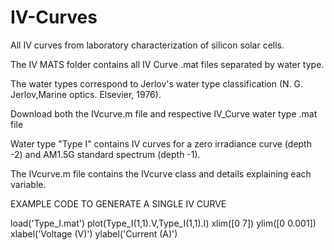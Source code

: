 # IV-Curves
All IV curves from laboratory characterization of silicon solar cells.

The IV MATS folder contains all IV Curve .mat files separated by water type.

The water types correspond to Jerlov's water type classification (N. G. Jerlov,Marine optics.    Elsevier, 1976). 

Download both the IVcurve.m file and respective IV_Curve water type .mat file

Water type "Type I" contains IV curves for a zero irradiance curve (depth -2) and AM1.5G standard spectrum (depth -1).

The IVcurve.m file contains the IVcurve class and details explaining each variable.

EXAMPLE CODE TO GENERATE A SINGLE IV CURVE

load('Type_I.mat')
plot(Type_I(1,1).V,Type_I(1,1).I)
xlim([0 7])
ylim([0 0.001])
xlabel('Voltage (V)')
ylabel('Current (A)')
